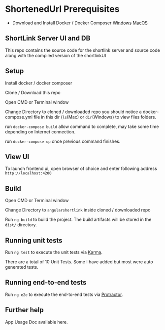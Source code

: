 # ShortenedUrl Prerequisites

* Download and Install Docker / Docker Composer [Windows](https://hub.docker.com/editions/community/docker-ce-desktop-windows) [MacOS](https://hub.docker.com/editions/community/docker-ce-desktop-mac)

## ShortLink Server UI and DB
This repo contains the source code for the shortlink server and source code along with the compiled version of the shortlinkUI

## Setup
Install docker / docker composer

Clone / Download this repo

Open CMD or Terminal window

Change Directory to cloned / downloaded repo you should notice a docker-compose.yml file in this dir (`ls`(Mac) or `dir`(Windows) to view files folders.

run `docker-compose build` allow command to complete, may take some time depending on Internet connection.

run `docker-compose up` once previous command finishes.

## View UI
To launch frontend ui, open browser of choice and enter following address `http://localhost:4200`

## Build
Open CMD or Terminal window

Change Directory to `angularshortlink` inside cloned / downloaded repo

Run `ng build` to build the project. The build artifacts will be stored in the `dist/` directory.

## Running unit tests

Run `ng test` to execute the unit tests via [Karma](https://karma-runner.github.io).

There are a total of 10 Unit Tests. Some I have added but most were auto generated tests.

## Running end-to-end tests

Run `ng e2e` to execute the end-to-end tests via [Protractor](http://www.protractortest.org/).

## Further help

App Usage Doc available here.
